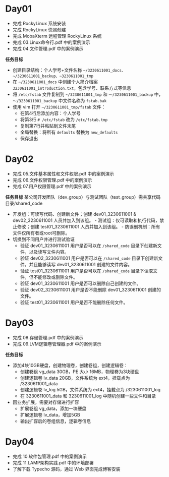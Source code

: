 # Day01

- 完成 RockyLinux 系统安装
- 完成 RockyLinux 快照创建
- 完成 MobaXterm 远程管理 RockyLinux 系统
- 完成 03.Linux命令行.pdf 中的案例演示
- 完成 04.文件管理.pdf 中的案例演示

**任务目标**
- 创建目录结构：个人学号+文件名称 `~/3230611001_docs、~/3230611001_backup、~3230611001_tmp`
- 在 `~/3230611001_docs` 中创建个人简介档案 `3230611001_introduction.txt`，包含学号、联系方式等信息
- 将 `/etc/fstab` 文件复制到 `~/3230611001_tmp` 和 `～/3230611001_backup` 中，`～/3230611001_backup` 中文件名称为 `fstab.bak`
- 使用 vim 打开 `~/3230611001_tmp/fstab` 文件：
  - 在第4行后添加内容：个人学号
  - 将第3行 `# /etc/fstab` 改为 `/etc/fstab.tmp`
  - 复制第7行并粘贴到文件末尾
  - 全局替换：将所有 `defaults` 替换为 `new_defaults`
  - 保存退出

# Day02

- 完成 05.文件基本属性和文件权限.pdf 中的案例演示
- 完成 06.文件权限管理.pdf 中的案例演示
- 完成 07.用户权限管理.pdf 中的案例演示

**任务目标**
某公司开发团队（dev_group）与测试团队（test_group）需共享代码目录/shared_code
- ​开发组​​：可读写代码、创建新文件；创建 dev01_3230611001 & dev02_3230611001 人员并加入到该组。
​​- 测试组​​：仅可读取和执行代码，禁止修改；创建 test01_3230611001 人员并加入到该组。
​​- 防误删机制​​：所有文件仅所有者或root可删除。
- 切换到不同用户并进行测试验证
  - 验证 dev01_3230611001 用户是否可以在 `/shared_code` 目录下创建新文件，以及读写文件内容。
  - 验证 dev02_3230611001 用户是否可以在 `/shared_code` 目录下创建新文件，并且能够读写 dev01_3230611001 创建的文件内容。
  - 验证 test01_3230611001 用户是否可以在 `/shared_code` 目录下读取文件，但不能修改或删除文件。
  - 验证 dev01_3230611001 用户是否可以删除自己创建的文件。
  - 验证 dev02_3230611001 用户是否不能删除 dev01_3230611001 创建的文件。
  - 验证 test01_3230611001 用户是否不能删除任何文件。


# Day03

- 完成 08.存储管理.pdf 中的案例演示
- 完成 09.LVM逻辑卷管理器.pdf 中的案例演示

**任务目标**
- 添加4块10GB硬盘，创建物理卷，创建卷组，创建逻辑卷：
  - 创建卷组 vg_data 30GB，PE 大小 16MB，物理卷为3块硬盘
  - 创建逻辑卷 lv_data 20GB，文件系统为 ext4，挂载点为 /3230611001_data
  - 创建逻辑卷 lv_log 5GB，文件系统为 ext4，挂载点为 /3230611001_log
  - 在 3230611001_data 和 3230611001_log 中随机创建一些文件和目录
- 因业务扩展，需要对存储进行扩容
  - 扩展卷组 vg_data，添加一块硬盘
  - 扩展逻辑卷 lv_data，增加5GB
  - 输出扩容后的卷组信息，逻辑卷信息
  

# Day04

- 完成 10.软件包管理.pdf 中的案例演示
- 完成 11.LAMP架构实践.pdf 中的环境部署
- 了解下载 Typecho 源码，通过 Web 界面完成博客安装